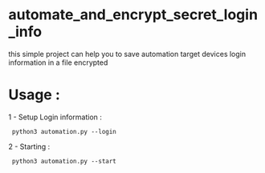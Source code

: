 # automate_and_encrypt_secret_login_info
this simple project can help you to save automation target devices login information  in a file encrypted

# Usage : 

1 - Setup Login information : 

``` python3 automation.py --login```

2 - Starting : 

``` python3 automation.py --start```
